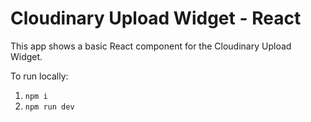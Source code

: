 # Cloudinary Upload Widget - React

This app shows a basic React component for the Cloudinary Upload Widget.

To run locally:

1. `npm i`
2. `npm run dev`
